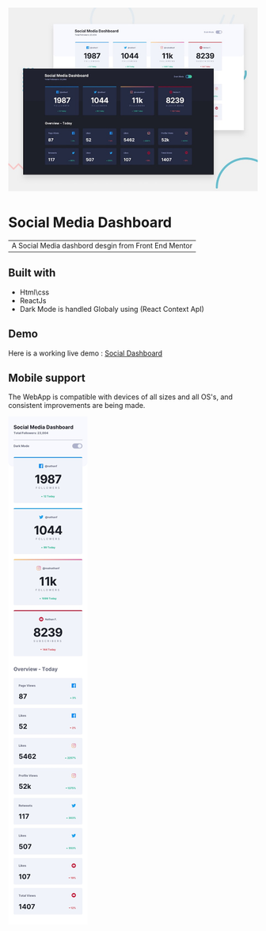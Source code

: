 # ![Social Media Dashboard](./src/assets/images/desktop-preview.jpg)

# Social Media Dashboard

<table>
<tr>
<td>
A Social Media dashbord desgin from Front End Mentor
</td>
</tr>
</table>

## Built with

- Html\css
- ReactJs
- Dark Mode is handled Globaly using (React Context ApI)

## Demo

Here is a working live demo : [Social Dashboard](https://social-media-dashboard-three-brown.vercel.app/)

<!-- ## Site

### Landing Page -->

## Mobile support

The WebApp is compatible with devices of all sizes and all OS's, and consistent improvements are being made.

![](./src/assets/images/mobile-design-light.jpg)
